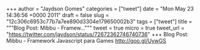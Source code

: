 
+++
author = "Jaydson Gomes"
categories = ["tweet"]
date = "Mon May 23 14:36:56 +0000 2011"
draft = false
slug = "12c306c6953c77b7a7ee890d3304e179650002b3"
tags = ["tweet"]
title = """Blog Post: Mibbu - Framew..."""
tweet = true
micro = true
tweet_url = "https://twitter.com/jaydson/status/72672362746740736"
+++
Blog Post: Mibbu - Framework Javascript para Games http://goo.gl/UywGS
